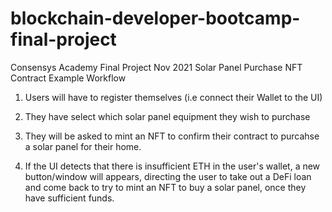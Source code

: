# blockchain-developer-bootcamp-final-project
Consensys Academy Final Project Nov 2021
Solar Panel Purchase NFT Contract Example Workflow

1. Users will have to register themselves (i.e connect their Wallet to the UI)

2. They have select which solar panel equipment they wish to purchase

3. They will be asked to mint an NFT to confirm their contract to purcahse a solar panel for their home.

4. If the UI detects that there is insufficient ETH in the user's wallet, a new button/window will appears, directing the user to take out a DeFi loan and come back to try to mint an NFT to buy a solar panel, once they have sufficient funds.
